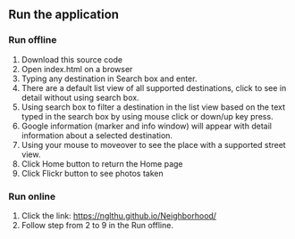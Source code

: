 ## Run the application
### Run offline

1. Download this source code 
2. Open index.html on a browser
3. Typing any destination in Search box and enter. 
4. There are a default list view of all supported destinations, click to see in detail without using search box. 
5. Using search box to filter a destination in the list view based on the text typed in the search box by using mouse click or down/up key press.
6. Google information (marker and info window) will appear with detail information about a selected destination.
7. Using your mouse to moveover to see the place with a supported street view.
8. Click Home button to return the Home page
9. Click Flickr button to see photos taken

### Run online

1. Click the link: https://nglthu.github.io/Neighborhood/
2. Follow step from 2 to 9 in the Run offline. 